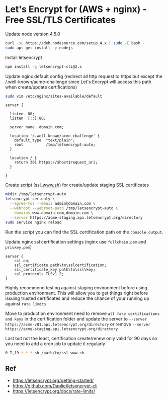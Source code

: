 # Let's Encrypt for (AWS + nginx) - Free SSL/TLS Certificates

Update node version 4.5.0
```sh
curl -sL https://deb.nodesource.com/setup_4.x | sudo -E bash -
sudo apt-get install -y nodejs
```

Install letsencrypt
```sh
npm install -g letsencrypt-cli@2.x
```

Update nginx default config (redirect all http request to https but except the /.well-known/acme-challenge since Let's Encrypt will access this path when create/update certifications)

```sh
sudo vim /etc/nginx/sites-available/default
```

```
server {

  listen  80;
  listen  [::]:80;

  server_name .domain.com;

  location '/.well-known/acme-challenge' {
    default_type  "text/plain";
    root          /tmp/letsencrypt-auto;
  }

  location / {
    return 301 https://$host$request_uri;
  }

}
```

Create script (ssl_www.sh) for create/update staging SSL certificates 
```sh
mkdir /tmp/letsencrypt-auto
letsencrypt certonly \
  --agree-tos --email admin@domain.com \
  --webroot --webroot-path /tmp/letsencrypt-auto \
  --domains www.domain.com,domain.com \
  --server https://acme-staging.api.letsencrypt.org/directory 
sudo service nginx reload
```

Run the script you can find the SSL certification path on the `console output`. 

Update nginx ssl certification settings (nginx use `fullchain.pem` and `privkey.pem`)
```
server {
	ssl on;
	ssl_certificate path\to\sslcertification;
	ssl_certificate_key path\to\ssl\key;
	ssl_protocols TLSv1.2;
}
```

Highly recommend testing against staging environment before using production environment. This will allow you to get things right before issuing trusted certificates and reduce the chance of your running up against `rate limits`.

Move to production environment need to remove `all fake certifications and keys` in the certification folder and update the server to `--server https://acme-v01.api.letsencrypt.org/directory` or remove `--server https://acme-staging.api.letsencrypt.org/directory`

Last but not the least, certification create/renew only valid for 90 days so you need to add a cron job to update it regularly 

```sh
0 7,19 * * * sh /path/to/ssl_www.sh
```


## Ref
- https://letsencrypt.org/getting-started/
- https://github.com/Daplie/letsencrypt-cli
- https://letsencrypt.org/docs/rate-limits/

